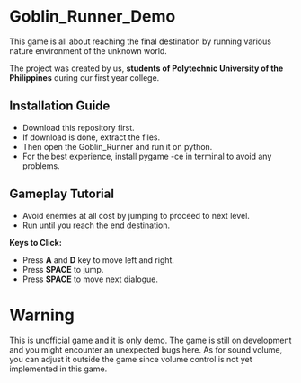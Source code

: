 # Goblin_Runner_Demo
This game is all about reaching the final destination by running various nature environment of the unknown world.

The project was created by us, **students of Polytechnic University of the Philippines** during our first year college. 

## Installation Guide
- Download this repository first.
- If download is done, extract the files.
- Then open the Goblin_Runner and run it on python.
- For the best experience, install pygame -ce in terminal to avoid any problems.

## Gameplay Tutorial
- Avoid enemies at all cost by jumping to proceed to next level.
- Run until you reach the end destination.

**Keys to Click:**
- Press **A** and **D** key to move left and right.
- Press **SPACE** to jump.
- Press **SPACE** to move next dialogue.

# Warning
This is unofficial game and it is only demo. The game is still on development and you might encounter an unexpected bugs here. As for sound volume, you can adjust it outside the game since volume control is not yet implemented in this game.

